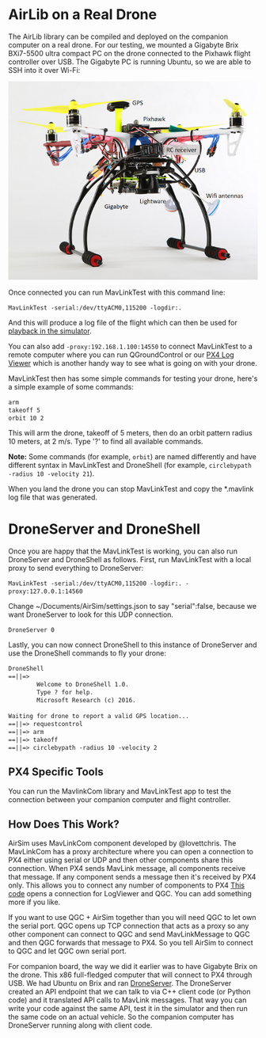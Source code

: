 # AirLib on a Real Drone

The AirLib library can be compiled and deployed on the companion computer on a real drone. For our testing, we mounted a Gigabyte Brix BXi7-5500 ultra compact PC on the drone connected to the Pixhawk flight controller over USB. The Gigabyte PC is running Ubuntu, so we are able to SSH into it over Wi-Fi: 

![Flamewheel](images/Flamewheel.png)

Once connected you can run MavLinkTest with this command line:
```
MavLinkTest -serial:/dev/ttyACM0,115200 -logdir:. 
```
And this will produce a log file of the flight which can then be used for [playback in the simulator](playback.md).

You can also add `-proxy:192.168.1.100:14550` to connect MavLinkTest to a remote computer where you can run QGroundControl or our 
[PX4 Log Viewer](log_viewer.md) which is another handy way to see what is going on with your drone.

MavLinkTest then has some simple commands for testing your drone, here's a simple example of some commands:

```
arm
takeoff 5
orbit 10 2
```

This will arm the drone, takeoff of 5 meters, then do an orbit pattern radius 10 meters, at 2 m/s.
Type '?' to find all available commands.

**Note:** Some commands (for example, `orbit`) are named differently and have different syntax in MavLinkTest and DroneShell (for example, `circlebypath -radius 10 -velocity 21`).

When you land the drone you can stop MavLinkTest and copy the *.mavlink log file that was generated.

# DroneServer and DroneShell

Once you are happy that the MavLinkTest is working, you can also run DroneServer and DroneShell as follows. First, run MavLinkTest with a local proxy to send everything to DroneServer:

```
MavLinkTest -serial:/dev/ttyACM0,115200 -logdir:. -proxy:127.0.0.1:14560
```
Change ~/Documents/AirSim/settings.json to say "serial":false, because we want DroneServer to look for this UDP connection.

```
DroneServer 0
```

Lastly, you can now connect DroneShell to this instance of DroneServer and use the DroneShell commands to fly your drone:

```
DroneShell
==||=>
        Welcome to DroneShell 1.0.
        Type ? for help.
        Microsoft Research (c) 2016.

Waiting for drone to report a valid GPS location...
==||=> requestcontrol
==||=> arm
==||=> takeoff
==||=> circlebypath -radius 10 -velocity 2
```

## PX4 Specific Tools
You can run the MavlinkCom library and MavLinkTest app to test the connection
between your companion computer and flight controller.  

## How Does This Work?
AirSim uses MavLinkCom component developed by @lovettchris. The MavLinkCom has a proxy architecture where you can open a connection to PX4 either using serial or UDP and then other components share this connection. When PX4 sends MavLink message, all components receive that message. If any component sends a message then it's received by PX4 only. This allows you to connect any number of components to PX4 [This code](https://github.com/Cosys-Lab/Cosys-AirSim/blob/main/AirLib/include/vehicles/multirotor/firmwares/mavlink/MavLinkMultirotorApi.hpp#L600) opens a connection for LogViewer and QGC. You can add something more if you like.

If you want to use QGC + AirSim together than you will need QGC to let own the serial port. QGC opens up TCP connection that acts as a proxy so any other component can connect to QGC and send MavLinkMessage to QGC and then QGC forwards that message to PX4. So you tell AirSim to connect to QGC and let QGC own serial port.

For companion board, the way we did it earlier was to have Gigabyte Brix on the drone. This x86 full-fledged computer that will connect to PX4 through USB. We had Ubuntu on Brix and ran [DroneServer](https://github.com/Cosys-Lab/Cosys-AirSim/blob/main/DroneServer). The DroneServer created an API endpoint that we can talk to via C++ client code (or Python code) and it translated API calls to MavLink messages. That way you can write your code against the same API, test it in the simulator and then run the same code on an actual vehicle. So the companion computer has DroneServer running along with client code. 

